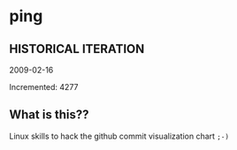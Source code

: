 # ping

## HISTORICAL ITERATION
2009-02-16

Incremented: 4277

## What is this?? 
Linux skills to hack the github commit visualization chart `;-)`
